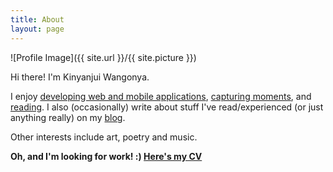 ```yaml
---
title: About
layout: page
---
```


![Profile Image]({{ site.url }}/{{ site.picture }})

Hi there! I'm Kinyanjui Wangonya. 

I enjoy <a href="https://github.com/wang0nya" target="_blank">developing web and mobile applications</a>, <a href="https://500px.com/wangonya" target="_blank">capturing moments</a>, 
and <a href="https://www.goodreads.com/review/list/85584300-kinyanjui-wangonya" target="_blank">reading</a>. I also (occasionally) write about stuff I've read/experienced (or just anything really) on my <a href="/blog">blog</a>.

Other interests include art, poetry and music.

**Oh, and I'm looking for work! :) <a href="https://drive.google.com/file/d/1E8-w9lOBE8Ef4mACMdcHb0XUFuHT3JKa/view?usp=sharing" target="_blank"> Here's my CV </a>**
